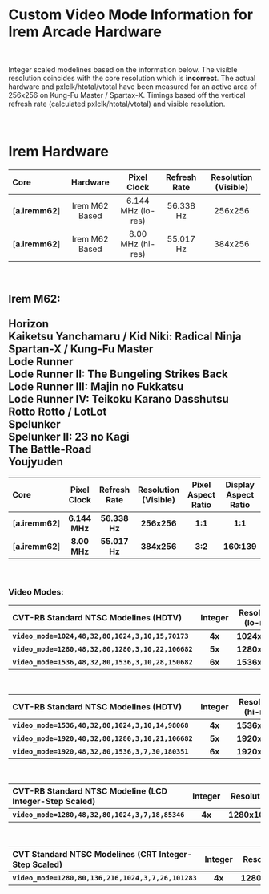 
# Custom Video Mode Information for Irem Arcade Hardware

<br>

Integer scaled modelines based on the information below. The visible resolution coincides with the core resolution which is **incorrect**. The actual hardware and pxlclk/htotal/vtotal have been measured for an active area of 256x256 on Kung-Fu Master / Spartax-X. Timings based off the vertical refresh rate (calculated pxlclk/htotal/vtotal) and visible resolution.

<br>

# Irem Hardware

| Core | Hardware | Pixel Clock | Refresh Rate | Resolution (Visible) |
|:--|:--:|:--:|:--:|:--:|
[**a.iremm62**] | Irem M62 Based | 6.144 MHz (lo-res) | 56.338 Hz | 256x256 |
[**a.iremm62**] | Irem M62 Based | 8.00 MHz (hi-res)  | 55.017 Hz | 384x256 |

<br>

## Irem M62:<br><br>Horizon<br>Kaiketsu Yanchamaru / Kid Niki: Radical Ninja<br>Spartan-X / Kung-Fu Master<br>Lode Runner<br>Lode Runner II: The Bungeling Strikes Back<br>Lode Runner III: Majin no Fukkatsu<br>Lode Runner IV: Teikoku Karano Dasshutsu<br>Rotto Rotto / LotLot<br>Spelunker<br>Spelunker II: 23 no Kagi<br>The Battle-Road<br>Youjyuden

| Core | Pixel Clock | Refresh Rate | Resolution (Visible) | Pixel Aspect Ratio | Display Aspect Ratio |
|:--|:--:|:--:|:--:|:--:|:--:|
[**a.iremm62**] | **6.144 MHz** | **56.338 Hz** | **256x256** | **1:1** | **1:1** |
[**a.iremm62**] | **8.00 MHz**  | **55.017 Hz** | **384x256** | **3:2** | **160:139** |

<br>

### Video Modes:

| CVT-RB Standard NTSC Modelines (HDTV) | Integer | Resolution (lo-res) | Horizontal |
|:--|:--:|:--:|:--:|
**`video_mode=1024,48,32,80,1024,3,10,15,70173`**   | **4x** | **1024x1024** | **4x** |
**`video_mode=1280,48,32,80,1280,3,10,22,106682`**  | **5x** | **1280x1280** | **5x** |
**`video_mode=1536,48,32,80,1536,3,10,28,150682`**  | **6x** | **1536x1536** | **6x** |

<br>

| CVT-RB Standard NTSC Modelines (HDTV) | Integer | Resolution (hi-res) | Horizontal |
|:--|:--:|:--:|:--:|
**`video_mode=1536,48,32,80,1024,3,10,14,98068`**   | **4x** | **1536x1024** | **4x** |
**`video_mode=1920,48,32,80,1280,3,10,21,106682`**  | **5x** | **1920x1280** | **5x** |
**`video_mode=1920,48,32,80,1536,3,7,30,180351`**   | **6x** | **1920x1536** | **5x** |

<br>

| CVT-RB Standard NTSC Modeline (LCD Integer-Step Scaled) | Integer | Resolution | Horizontal | vscale_mode |
|:--|:--:|:--:|:--:|:--:|
**`video_mode=1280,48,32,80,1024,3,7,18,85346`** | **4x** | **1280x1024** | **5x** | **1** |

<br>

| CVT Standard NTSC Modelines (CRT Integer-Step Scaled) | Integer | Resolution| Horizontal | vscale_mode | vga_scaler |
|:--|:--:|:--:|:--:|:--:|:--:|
**`video_mode=1280,80,136,216,1024,3,7,26,101283`** | **4x** | **1280x1024** | **5x** | **1** | **1** |

<br>
